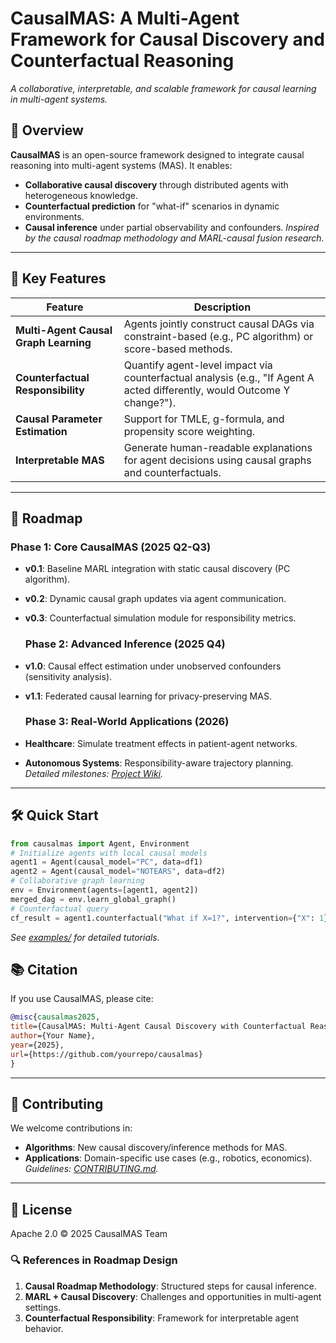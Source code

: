 # CausalMAS: A Multi-Agent Framework for Causal Discovery and Counterfactual Reasoning

*A collaborative, interpretable, and scalable framework for causal learning in multi-agent systems.*

## 🚀 Overview

**CausalMAS** is an open-source framework designed to integrate causal reasoning into multi-agent systems (MAS). It enables:

- **Collaborative causal discovery** through distributed agents with heterogeneous knowledge.
- **Counterfactual prediction** for "what-if" scenarios in dynamic environments.
- **Causal inference** under partial observability and confounders. 
  *Inspired by the causal roadmap methodology and MARL-causal fusion research.*

---

## 🌟 Key Features

| Feature | Description |
| --- | --- |
| **Multi-Agent Causal Graph Learning** | Agents jointly construct causal DAGs via constraint-based (e.g., PC algorithm) or score-based methods. |
| **Counterfactual Responsibility** | Quantify agent-level impact via counterfactual analysis (e.g., "If Agent A acted differently, would Outcome Y change?"). |
| **Causal Parameter Estimation** | Support for TMLE, g-formula, and propensity score weighting. |
| **Interpretable MAS** | Generate human-readable explanations for agent decisions using causal graphs and counterfactuals. |

---

## 📌 Roadmap

### Phase 1: Core CausalMAS (2025 Q2-Q3)

- **v0.1**: Baseline MARL integration with static causal discovery (PC algorithm).
- **v0.2**: Dynamic causal graph updates via agent communication.
- **v0.3**: Counterfactual simulation module for responsibility metrics.
  
  ### Phase 2: Advanced Inference (2025 Q4)
  
- **v1.0**: Causal effect estimation under unobserved confounders (sensitivity analysis).
- **v1.1**: Federated causal learning for privacy-preserving MAS.
  
  ### Phase 3: Real-World Applications (2026)
  
- **Healthcare**: Simulate treatment effects in patient-agent networks.
- **Autonomous Systems**: Responsibility-aware trajectory planning. 
  *Detailed milestones: [Project Wiki](link_to_wiki).*

---

## 🛠️ Quick Start

```python
from causalmas import Agent, Environment 
# Initialize agents with local causal models 
agent1 = Agent(causal_model="PC", data=df1) 
agent2 = Agent(causal_model="NOTEARS", data=df2) 
# Collaborative graph learning 
env = Environment(agents=[agent1, agent2]) 
merged_dag = env.learn_global_graph() 
# Counterfactual query 
cf_result = agent1.counterfactual("What if X=1?", intervention={"X": 1}) 
```

*See [examples/](link_to_examples) for detailed tutorials.*

## 📚 Citation

If you use CausalMAS, please cite:

```bibtex
@misc{causalmas2025, 
title={CausalMAS: Multi-Agent Causal Discovery with Counterfactual Reasoning}, 
author={Your Name}, 
year={2025}, 
url={https://github.com/yourrepo/causalmas} 
} 
```

---

## 🤝 Contributing

We welcome contributions in:

- **Algorithms**: New causal discovery/inference methods for MAS.
- **Applications**: Domain-specific use cases (e.g., robotics, economics). 
  *Guidelines: [CONTRIBUTING.md](link_to_contributing).*

---

## 📄 License

Apache 2.0 © 2025 CausalMAS Team

### 🔍 References in Roadmap Design

1. **Causal Roadmap Methodology**: Structured steps for causal inference.
2. **MARL + Causal Discovery**: Challenges and opportunities in multi-agent settings.
3. **Counterfactual Responsibility**: Framework for interpretable agent behavior.
